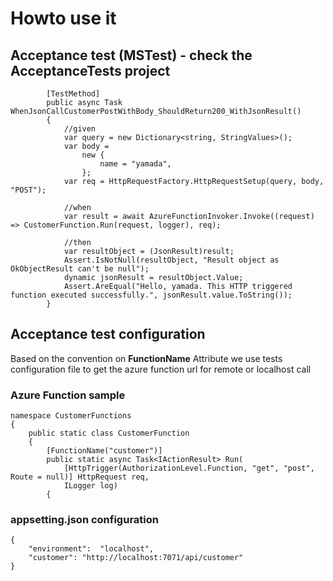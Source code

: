 
# Howto use it
## Acceptance test (MSTest) - check the AcceptanceTests project 
```
        [TestMethod]
        public async Task WhenJsonCallCustomerPostWithBody_ShouldReturn200_WithJsonResult()
        {
            //given
            var query = new Dictionary<string, StringValues>();
            var body =
                new {
                    name = "yamada",
                };
            var req = HttpRequestFactory.HttpRequestSetup(query, body, "POST");

            //when
            var result = await AzureFunctionInvoker.Invoke((request) => CustomerFunction.Run(request, logger), req);

            //then
            var resultObject = (JsonResult)result;
            Assert.IsNotNull(resultObject, "Result object as OkObjectResult can't be null");
            dynamic jsonResult = resultObject.Value;
            Assert.AreEqual("Hello, yamada. This HTTP triggered function executed successfully.", jsonResult.value.ToString());
        }
```
## Acceptance test configuration
Based on the convention on **FunctionName** Attribute we use tests configuration file to get the azure function url for remote or localhost call
### Azure Function sample
```
namespace CustomerFunctions
{
    public static class CustomerFunction
    {
        [FunctionName("customer")]
        public static async Task<IActionResult> Run(
            [HttpTrigger(AuthorizationLevel.Function, "get", "post", Route = null)] HttpRequest req,
            ILogger log)
        {
```
### appsetting.json configuration
```
{
    "environment":  "localhost",
    "customer": "http://localhost:7071/api/customer"
}
```


